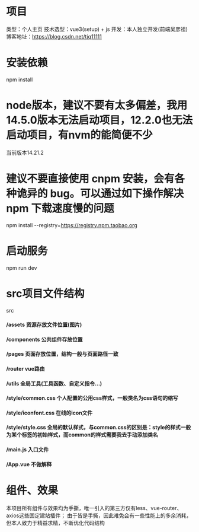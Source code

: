# 项目
类型：个人主页
技术选型：vue3(setup) + js
开发：本人独立开发(前端吴彦祖)
博客地址：https://blog.csdn.net/tjq11111

# 安装依赖
npm install

# node版本，建议不要有太多偏差，我用14.5.0版本无法启动项目，12.2.0也无法启动项目，有nvm的能简便不少
当前版本14.21.2

# 建议不要直接使用 cnpm 安装，会有各种诡异的 bug。可以通过如下操作解决 npm 下载速度慢的问题
npm install --registry=https://registry.npm.taobao.org

# 启动服务
npm run dev

# src项目文件结构
src
#### /assets         资源存放文件位置(图片)
#### /components     公共组件存放位置
#### /pages          页面存放位置，结构一般与页面路径一致
#### /router         vue路由
#### /utils          全局工具(工具函数、自定义指令...)
#### /style/common.css     个人配置的公用css样式，一般类名为css语句的缩写
#### /style/iconfont.css   在线的icon文件
#### /style/style.css      全局的默认样式，与common.css的区别是：style的样式一般为某个标签的初始样式，而common的样式需要我去手动添加类名
#### /main.js        入口文件
#### /App.vue        不做解释


# 组件、效果
本项目所有组件与效果均为手撕，唯一引入的第三方仅有less、vue-router、axios这些固定建站插件；
由于皆是手撕，因此难免会有一些性能上的多余消耗，但本人致力于精益求精，不断优化代码结构



